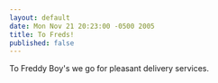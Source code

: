 ```yaml
---
layout: default
date: Mon Nov 21 20:23:00 -0500 2005
title: To Freds!
published: false
---
```


To Freddy Boy's we go for pleasant delivery services.
